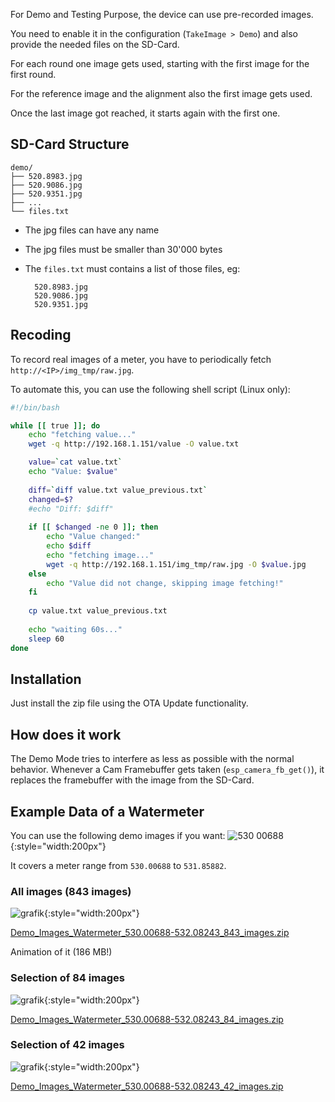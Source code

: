 For Demo and Testing Purpose, the device can use pre-recorded images.

You need to enable it in the configuration (`TakeImage > Demo`) and also provide the needed files on the SD-Card.

For each round one image gets used, starting with the first image for the first round.

For the reference image and the alignment also the first image gets used.

Once the last image got reached, it starts again with the first one.

## SD-Card Structure
```
demo/
├── 520.8983.jpg
├── 520.9086.jpg
├── 520.9351.jpg
├── ...
└── files.txt
```

- The jpg files can have any name
- The jpg files must be smaller than 30'000 bytes
- The `files.txt` must contains a list of those files, eg:

        520.8983.jpg
        520.9086.jpg
        520.9351.jpg

## Recoding
To record real images of a meter, you have to periodically fetch `http://<IP>/img_tmp/raw.jpg`.

To automate this, you can use the following shell script (Linux only):
```bash
#!/bin/bash

while [[ true ]]; do
    echo "fetching value..."
    wget -q http://192.168.1.151/value -O value.txt

    value=`cat value.txt`
    echo "Value: $value"
    
    diff=`diff value.txt value_previous.txt`
    changed=$?
    #echo "Diff: $diff"
    
    if [[ $changed -ne 0 ]]; then
        echo "Value changed:"
        echo $diff
        echo "fetching image..."
        wget -q http://192.168.1.151/img_tmp/raw.jpg -O $value.jpg
    else
        echo "Value did not change, skipping image fetching!"
    fi
    
    cp value.txt value_previous.txt
    
    echo "waiting 60s..."
    sleep 60
done
```

## Installation
Just install the zip file using the OTA Update functionality.

## How does it work
The Demo Mode tries to interfere as less as possible with the normal behavior. Whenever a Cam Framebuffer gets taken (`esp_camera_fb_get()`), it replaces the framebuffer with the image from the SD-Card.


## Example Data of a Watermeter
You can use the following demo images if you want:
![530 00688](https://user-images.githubusercontent.com/1783586/211902363-1b8e4115-5f08-4e25-ace6-bb52e43b3741.jpg){:style="width:200px"}

It covers a meter range from `530.00688` to `531.85882`.

### All images (843 images)
![grafik](https://user-images.githubusercontent.com/1783586/211915731-9a2a3cd3-390b-4b1f-a064-5e7e443ab113.png){:style="width:200px"}



[Demo_Images_Watermeter_530.00688-532.08243_843_images.zip](https://github.com/jomjol/AI-on-the-edge-device-docs/files/10395553/Demo_Images_Watermeter_530.00688-532.08243_843_images.zip)

Animation of it (186 MB!)


### Selection of 84 images
![grafik](https://user-images.githubusercontent.com/1783586/211915870-aa5c1342-c61c-4e1f-afe0-10e222f1499d.png){:style="width:200px"}

[Demo_Images_Watermeter_530.00688-532.08243_84_images.zip](https://github.com/jomjol/AI-on-the-edge-device-docs/files/10395892/Demo_Images_Watermeter_530.00688-532.08243_84_images.zip)


### Selection of 42 images
![grafik](https://user-images.githubusercontent.com/1783586/211915898-b499e109-7b63-4e21-ba5b-c0a370022f7a.png){:style="width:200px"}

[Demo_Images_Watermeter_530.00688-532.08243_42_images.zip](https://github.com/jomjol/AI-on-the-edge-device-docs/files/10395893/Demo_Images_Watermeter_530.00688-532.08243_42_images.zip)


